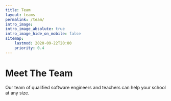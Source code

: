 ```yaml
---
title: Team
layout: teams
permalink: /team/
intro_image: 
intro_image_absolute: true
intro_image_hide_on_mobile: false
sitemap:
    lastmod: 2020-09-22T20:00
    priority: 0.4
---
```


# Meet The Team
Our team of qualified software engineers and teachers can help your school at any size.
